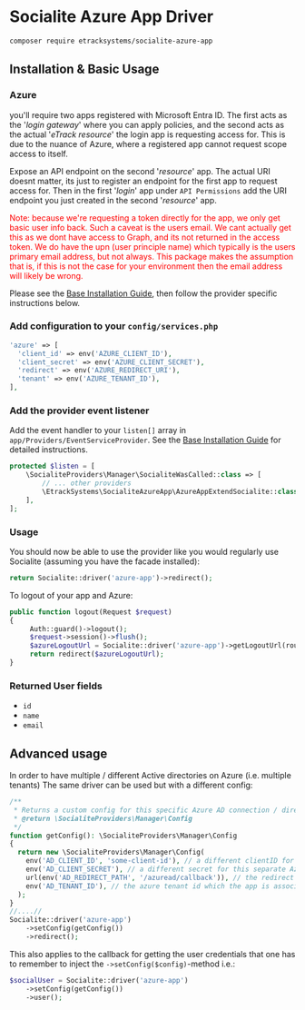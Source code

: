 # Socialite Azure App Driver

```bash
composer require etracksystems/socialite-azure-app
```

## Installation & Basic Usage

### Azure

you'll require two apps registered with Microsoft Entra ID. The first acts as the '*login gateway*' where you can apply
policies, and the second acts as the actual '*eTrack resource*' the login app is requesting access for. This is due to
the nuance of Azure, where a registered app cannot request scope access to itself.

Expose an API endpoint on the second '*resource*' app. The actual URI doesnt matter, its just to register an endpoint for
the first app to request access for. Then in the first '*login*' app under ```API Permissions``` add the URI endpoint
you just created in the second '*resource*' app.

<span style="color:red;">Note: because we're requesting a token directly for the app, we only get basic user info back. Such a caveat is the users
email. We cant actually get this as we dont have access to Graph, and its not returned in the access token. We do have
the upn (user principle name) which typically is the users primary email address, but not always. This package makes
the assumption that is, if this is not the case for your environment then the email address will likely be wrong.</span>

Please see the [Base Installation Guide](https://socialiteproviders.com/usage/), then follow the provider specific instructions below.

### Add configuration to your `config/services.php`

```php
'azure' => [    
  'client_id' => env('AZURE_CLIENT_ID'),
  'client_secret' => env('AZURE_CLIENT_SECRET'),
  'redirect' => env('AZURE_REDIRECT_URI'),
  'tenant' => env('AZURE_TENANT_ID'),
],
```

### Add the provider event listener

Add the event handler to your `listen[]` array in `app/Providers/EventServiceProvider`. See the [Base Installation Guide](https://socialiteproviders.com/usage/) for detailed instructions.

```php
protected $listen = [
    \SocialiteProviders\Manager\SocialiteWasCalled::class => [
        // ... other providers
        \EtrackSystems\SocialiteAzureApp\AzureAppExtendSocialite::class.'@handle',
    ],
];
```

### Usage

You should now be able to use the provider like you would regularly use Socialite (assuming you have the facade installed):

```php
return Socialite::driver('azure-app')->redirect();
```

To logout of your app and Azure:
```php
public function logout(Request $request) 
{
     Auth::guard()->logout();
     $request->session()->flush();
     $azureLogoutUrl = Socialite::driver('azure-app')->getLogoutUrl(route('login'));
     return redirect($azureLogoutUrl);
}
```

### Returned User fields

- ``id``
- ``name``
- ``email``

## Advanced usage

In order to have multiple / different Active directories on Azure (i.e. multiple tenants) The same driver can be used but with a different config:

```php
/**
 * Returns a custom config for this specific Azure AD connection / directory
 * @return \SocialiteProviders\Manager\Config
 */
function getConfig(): \SocialiteProviders\Manager\Config
{
  return new \SocialiteProviders\Manager\Config(
    env('AD_CLIENT_ID', 'some-client-id'), // a different clientID for this separate Azure directory
    env('AD_CLIENT_SECRET'), // a different secret for this separate Azure directory
    url(env('AD_REDIRECT_PATH', '/azuread/callback')), // the redirect path i.e. a different callback to the other azureAD callbacks
    env('AD_TENANT_ID'), // the azure tenant id which the app is associated to
  );
}
//....//
Socialite::driver('azure-app')
    ->setConfig(getConfig())
    ->redirect();
```

This also applies to the callback for getting the user credentials that one has to remember to inject the ```->setConfig($config)```-method i.e.:
```php
$socialUser = Socialite::driver('azure-app')
    ->setConfig(getConfig())
    ->user();
```


